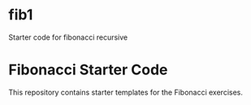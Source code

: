 # fib1
Starter code for fibonacci recursive
# Fibonacci Starter Code
This repository contains starter templates for the Fibonacci exercises.
